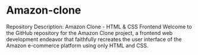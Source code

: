 # Amazon-clone
Repository Description: Amazon Clone - HTML &amp; CSS Frontend 
Welcome to the GitHub repository for the Amazon Clone project, a frontend web development endeavor that faithfully recreates the user interface of the Amazon e-commerce platform using only HTML and CSS.
